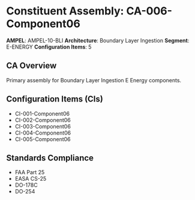 # Constituent Assembly: CA-006-Component06

**AMPEL**: AMPEL-10-BLI
**Architecture**: Boundary Layer Ingestion
**Segment**: E-ENERGY
**Configuration Items**: 5

## CA Overview
Primary assembly for Boundary Layer Ingestion E Energy components.

## Configuration Items (CIs)
- CI-001-Component06
- CI-002-Component06
- CI-003-Component06
- CI-004-Component06
- CI-005-Component06

## Standards Compliance
- FAA Part 25
- EASA CS-25
- DO-178C
- DO-254
